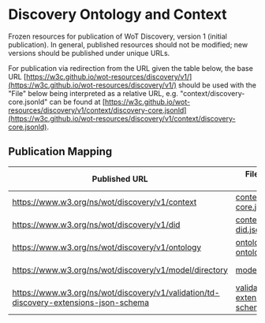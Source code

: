 # Discovery Ontology and Context
Frozen resources for publication of WoT Discovery, version 1 (initial publication).
In general, published resources should not be modified; new versions should be published under unique URLs.

For publication via redirection from the URL given the table below, the base URL
[https://w3c.github.io/wot-resources/discovery/v1/](https://w3c.github.io/wot-resources/discovery/v1/) 
should be used with the "File" below being interpreted 
as a relative URL, e.g. "context/discovery-core.jsonld" can be found at
[https://w3c.github.io/wot-resources/discovery/v1/context/discovery-core.jsonld](https://w3c.github.io/wot-resources/discovery/v1/context/discovery-core.jsonld).

## Publication Mapping
| Published URL | File (relative source URL) | Content-Type |
| --- | --- | --- |
| https://www.w3.org/ns/wot/discovery/v1/context | [context/discovery-core.jsonld](https://w3c.github.io/wot-resources/discovery/v1/context/discovery-core.jsonld) | application/ld+json; charset=utf-8 |
| https://www.w3.org/ns/wot/discovery/v1/did | [context/discovery-did.jsonld](https://w3c.github.io/wot-resources/discovery/v1/context/discovery-did.jsonld) | application/ld+json; charset=utf-8 |
| https://www.w3.org/ns/wot/discovery/v1/ontology | [ontology/discovery-ontology.ttl](https://w3c.github.io/wot-resources/discovery/v1/ontology/discovery-ontology.ttl) | text/turtle; charset=utf-8 |
| https://www.w3.org/ns/wot/discovery/v1/model/directory | [model/directory.tm.jsonld](https://w3c.github.io/wot-resources/discovery/v1/model/directory.tm.jsonld) | application/tm+json; charset=utf-8 |
| https://www.w3.org/ns/wot/discovery/v1/validation/td-discovery-extensions-json-schema | [validation/td-discovery-extensions-json-schema.json](https://w3c.github.io/wot-resources/discovery/v1/validation/td-discovery-extensions-json-schema.json) | application/json; charset=utf-8 |
